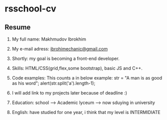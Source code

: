 # rsschool-cv
## Resume

1. My full name: Makhmudov Ibrokhim
2. My e-mail adress: ibrohimechanic@gmail.com
3. Shortly: my goal is becoming a front-end developer.
4. Skills: HTML/CSS(grid,flex,some bootstrap), basic JS and C++.
5. Code examples: This counts a in below example: 
    str = "A man is as good as his word";
    alert(str.split('a').length-1);

6. I will add link to my projects later because of deadline :)
7. Education: school --> Academic lyceum --> now sduying in university
8. English: have studied for one year, i think that my level is INTERMIDIATE



